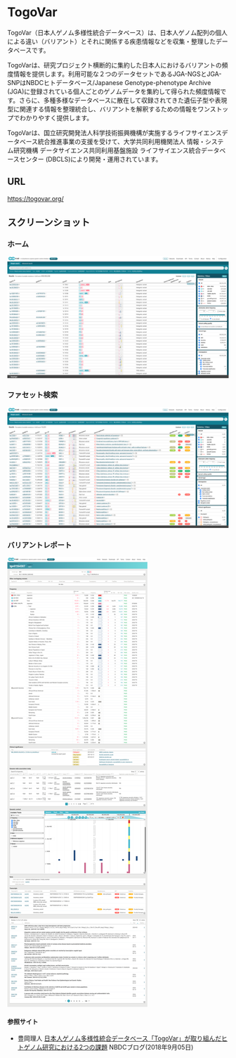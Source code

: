 # TogoVar

TogoVar（日本人ゲノム多様性統合データベース）は、日本人ゲノム配列の個人による違い（バリアント）とそれに関係する疾患情報などを収集・整理したデータベースです。

TogoVarは、研究プロジェクト横断的に集約した日本人におけるバリアントの頻度情報を提供します。利用可能な２つのデータセットであるJGA-NGSとJGA-SNPはNBDCヒトデータベース/Japanese Genotype-phenotype Archive (JGA)に登録されている個人ごとのゲノムデータを集約して得られた頻度情報です。さらに、多種多様なデータベースに散在して収録されてきた遺伝子型や表現型に関連する情報を整理統合し、バリアントを解釈するための情報をワンストップでわかりやすく提供します。

TogoVarは、国立研究開発法人科学技術振興機構が実施するライフサイエンスデータベース統合推進事業の支援を受けて、大学共同利用機関法人 情報・システム研究機構 データサイエンス共同利用基盤施設 ライフサイエンス統合データベースセンター (DBCLS)により開発・運用されています。

## URL

https://togovar.org/

## スクリーンショット

### ホーム

![Fig-1](https://raw.githubusercontent.com/dbcls/website/master/services/images/TogoVar_fig-1_20241002.png)

### ファセット検索

![Fig-2](https://raw.githubusercontent.com/dbcls/website/master/services/images/TogoVar_fig-2_20241002.png)

### バリアントレポート

![Fig-3](https://raw.githubusercontent.com/dbcls/website/master/services/images/TogoVar_fig-3_20241002.png)

#### 参照サイト

* 豊岡理人 [日本人ゲノム多様性統合データベース「TogoVar」が取り組んだヒトゲノム研究における2つの課題](https://biosciencedbc.jp/nbdc-blog/1019-20180905-01) NBDCブログ(2018年9月05日)
